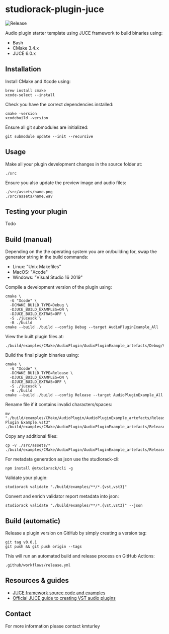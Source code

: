 # studiorack-plugin-juce
![Release](https://github.com/studiorack/studiorack-plugin-juce/workflows/Release/badge.svg)

Audio plugin starter template using JUCE framework to build binaries using:

* Bash
* CMake 3.4.x
* JUCE 6.0.x


## Installation

Install CMake and Xcode using:

    brew install cmake
    xcode-select --install

Check you have the correct dependencies installed:

    cmake -version
    xcodebuild -version

Ensure all git submodules are initialized:

    git submodule update --init --recursive


## Usage

Make all your plugin development changes in the source folder at:

    ./src

Ensure you also update the preview image and audio files:

    ./src/assets/name.png
    ./src/assets/name.wav


## Testing your plugin

Todo


## Build (manual)

Depending on the the operating system you are on/building for, swap the generator string in the build commands:

* Linux: "Unix Makefiles"
* MacOS: "Xcode"
* Windows: "Visual Studio 16 2019"

Compile a development version of the plugin using:

    cmake \
      -G "Xcode" \
      -DCMAKE_BUILD_TYPE=Debug \
      -DJUCE_BUILD_EXAMPLES=ON \
      -DJUCE_BUILD_EXTRAS=OFF \
      -S ./jucesdk \
      -B ./build
    cmake --build ./build --config Debug --target AudioPluginExample_All

View the built plugin files at:

    ./build/examples/CMake/AudioPlugin/AudioPluginExample_artefacts/Debug/VST3

Build the final plugin binaries using:

    cmake \
      -G "Xcode" \
      -DCMAKE_BUILD_TYPE=Release \
      -DJUCE_BUILD_EXAMPLES=ON \
      -DJUCE_BUILD_EXTRAS=OFF \
      -S ./jucesdk \
      -B ./build
    cmake --build ./build --config Release --target AudioPluginExample_All

Rename file if it contains invalid characters/spaces:

    mv "./build/examples/CMake/AudioPlugin/AudioPluginExample_artefacts/Release/VST3/Audio Plugin Example.vst3" ./build/examples/CMake/AudioPlugin/AudioPluginExample_artefacts/Release/VST3/AudioPluginExample.vst3

Copy any additional files:

    cp -v ./src/assets/* ./build/examples/CMake/AudioPlugin/AudioPluginExample_artefacts/Release/VST3

For metadata generation as json use the studiorack-cli:

    npm install @studiorack/cli -g

Validate your plugin:

    studiorack validate "./build/examples/**/*.{vst,vst3}"

Convert and enrich validator report metadata into json:

    studiorack validate "./build/examples/**/*.{vst,vst3}" --json


## Build (automatic)

Release a plugin version on GitHub by simply creating a version tag:

    git tag v0.0.1
    git push && git push origin --tags

This will run an automated build and release process on GitHub Actions:

    .github/workflows/release.yml


## Resources & guides

* [JUCE framework source code and examples](https://github.com/juce-framework/JUCE)
* [Official JUCE guide to creating VST audio plugins](https://juce.com/learn/tutorials)


## Contact

For more information please contact kmturley
